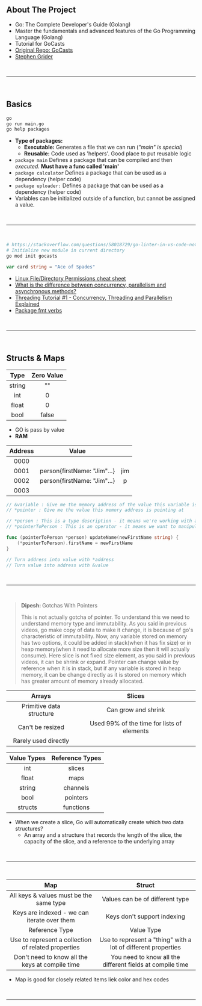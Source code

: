 ## About The Project

- Go: The Complete Developer's Guide (Golang)
- Master the fundamentals and advanced features of the Go Programming Language (Golang)
- Tutorial for GoCasts
- [Original Repo: GoCasts](https://github.com/StephenGrider/GoCasts)
- [Stephen Grider](https://github.com/StephenGrider)

&nbsp;

---

&nbsp;

## Basics

```sh
go
go run main.go
go help packages
```

- <b>Type of packages:</b>
  - <b>Executable:</b> Generates a file that we can run (<i>"main" is special</i>)
  - <b>Reusable:</b> Code used as 'helpers'. Good place to put reusable logic
- <code>package main</code> Defines a package that can be compiled and then _executed_. <b>Must have a func called 'main'</b>
- <code>package calculator</code> Defines a package that can be used as a dependency (helper code)
- <code>package uploader:</code> Defines a package that can be used as a dependency (helper code)
- Variables can be initialized outside of a function, but cannot be assigned a value.

&nbsp;

---

&nbsp;

```sh
# https://stackoverflow.com/questions/58018729/go-linter-in-vs-code-not-working-for-packages-across-multiple-files
# Initialize new module in current directory
go mod init gocasts
```

```go
var card string = "Ace of Spades"
```

- [Linux File/Directory Permissions cheat sheet](https://www.thegeekdiary.com/linux-file-directory-permissions-cheat-sheet/)
- [What is the difference between concurrency, parallelism and asynchronous methods?](https://stackoverflow.com/questions/4844637/what-is-the-difference-between-concurrency-parallelism-and-asynchronous-methods)
- [Threading Tutorial #1 - Concurrency, Threading and Parallelism Explained](https://www.youtube.com/watch?v=olYdb0DdGtM)
- [Package fmt verbs](https://pkg.go.dev/fmt)

&nbsp;

---

&nbsp;

## Structs & Maps

|  Type  | Zero Value |
| :----: | :--------: |
| string |     ""     |
|  int   |     0      |
| float  |     0      |
|  bool  |   false    |

- GO is pass by value
- <b>RAM</b>

| Address |            Value            |     |
| :-----: | :-------------------------: | :-: |
|  0000   |                             |     |
|  0001   | person{firstName: "Jim"...} | jim |
|  0002   | person{firstName: "Jim"...} |  p  |
|  0003   |                             |     |

```go
// &variable : Give me the memory address of the value this variable is pointing at
// *pointer : Give me the value this memory address is pointing at

// *person : This is a type description - it means we're working with a pointer to a person
// *pointerToPerson : This is an operator - it means we want to manipulate the value the pointer is referencing

func (pointerToPerson *person) updateName(newFirstName string) {
	(*pointerToPerson).firstName = newFirstName
}

// Turn address into value with *address
// Turn value into address with &value
```

&nbsp;

---

&nbsp;

> <b>Dipesh: </b> Gotchas With Pointers
>
> This is not actually gotcha of pointer. To understand this we need to understand memory type and immutability. As you said in previous videos, go make copy of data to make it change, it is because of go's characteristic of immutability. Now, any variable stored on memory has two options, it could be added in stack(when it has fix size) or in heap memory(when it need to allocate more size then it will actually consume). Here slice is not fixed size element, as you said in previous videos, it can be shrink or expand. Pointer can change value by reference when it is in stack, but if any variable is stored in heap memory, it can be change directly as it is stored on memory which has greater amount of memory already allocated.

|          Arrays          |                   Slices                   |
| :----------------------: | :----------------------------------------: |
| Primitive data structure |            Can grow and shrink             |
|     Can't be resized     | Used 99% of the time for lists of elements |
|   Rarely used directly   |                                            |

| Value Types | Reference Types |
| :---------: | :-------------: |
|     int     |     slices      |
|    float    |      maps       |
|   string    |    channels     |
|    bool     |    pointers     |
|   structs   |    functions    |

- When we create a slice, Go will automatically create which two data structures?
  - An array and a structure that records the length of the slice, the capacity of the slice, and a reference to the underlying array

&nbsp;

---

&nbsp;

|                         Map                         |                            Struct                             |
| :-------------------------------------------------: | :-----------------------------------------------------------: |
|       All keys & values must be the same type       |                Values can be of different type                |
|     Keys are indexed - we can iterate over them     |                  Keys don't support indexing                  |
|                   Reference Type                    |                          Value Type                           |
| Use to represent a collection of related properties | Use to represent a "thing" with a lot of different properties |
|   Don't need to know all the keys at compile time   |   You need to know all the different fields at compile time   |

- Map is good for closely related items liek color and hex codes

&nbsp;

---

&nbsp;
